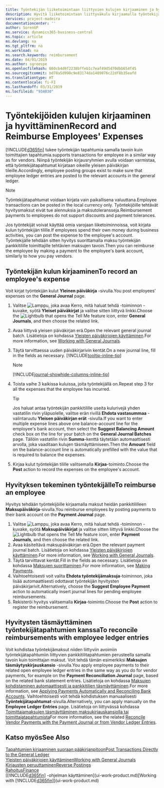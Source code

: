 ```yaml
---
title: Työntekijän liiketoimintaan liittyvien kulujen kirjaaminen ja hyvittäminen | Microsoft Docs
description: Hyvitä liiketoimintaan liittyväkulu kirjaamalla työntekijän kulut ensin yleisessä päiväkirjassa työntekijän tilille ja sitten maksu työntekijän tilille.
services: project-madeira
documentationcenter: ''
author: SorenGP
ms.service: dynamics365-business-central
ms.topic: article
ms.devlang: na
ms.tgt_pltfrm: na
ms.workload: na
ms.search.keywords: reimbursement
ms.date: 04/01/2019
ms.author: sgroespe
ms.openlocfilehash: 660cb4d9f2238bffeb1c7eaf49d5d70dbb654f45
ms.sourcegitcommit: bd78a5d990c9e83174da1409076c22df8b35eafd
ms.translationtype: HT
ms.contentlocale: fi-FI
ms.lasthandoff: 03/31/2019
ms.locfileid: "934030"
---
```

# <a name="record-and-reimburse-employees-expenses"></a><span data-ttu-id="35be1-103">Työntekijöiden kulujen kirjaaminen ja hyvittäminen</span><span class="sxs-lookup"><span data-stu-id="35be1-103">Record and Reimburse Employees' Expenses</span></span>
[!INCLUDE[d365fin](includes/d365fin_md.md)] <span data-ttu-id="35be1-104">tukee työntekijän tapahtumia samalla tavoin kuin toimittajien tapahtumia.</span><span class="sxs-lookup"><span data-stu-id="35be1-104">supports transactions for employee in a similar way as for vendors.</span></span> <span data-ttu-id="35be1-105">Niinpä työntekijän kirjausryhmien avulla voidaan varmistaa, että työntekijätapahtumat kirjataan oikeille yleisen päiväkirjan tileille.</span><span class="sxs-lookup"><span data-stu-id="35be1-105">Accordingly, employee posting groups exist to make sure that employee ledger entries are posted to the relevant accounts in the general ledger.</span></span>

> [!NOTE]  
> <span data-ttu-id="35be1-106">Työntekijätapahtumat voidaan kirjata vain paikallisena valuuttana.</span><span class="sxs-lookup"><span data-stu-id="35be1-106">Employee transactions can be posted in the local currency only.</span></span> <span data-ttu-id="35be1-107">Työntekijöille tehtävät hyvitysmaksut eivät tue alennuksia ja maksutoleransseja.</span><span class="sxs-lookup"><span data-stu-id="35be1-107">Reimbursement payments to employees do not support discounts and payment tolerances.</span></span>

<span data-ttu-id="35be1-108">Jos työntekijät voivat käyttää omia varojaan liiketoiminnoissa, voit kirjata kulun työntekijän tilille.</span><span class="sxs-lookup"><span data-stu-id="35be1-108">If employees spend their own money during business activities, you can post the expense to the employee's account.</span></span> <span data-ttu-id="35be1-109">Työntekijälle tehdään sitten hyvitys suorittamalla maksu työntekijän pankkitilille toimittajille tehtävien maksujen tavoin.</span><span class="sxs-lookup"><span data-stu-id="35be1-109">Then you can reimburse the employee by making a payment to the employee's bank account, similarly to how you pay vendors.</span></span>

## <a name="to-record-an-employees-expense"></a><span data-ttu-id="35be1-110">Työntekijän kulun kirjaaminen</span><span class="sxs-lookup"><span data-stu-id="35be1-110">To record an employee's expense</span></span>
<span data-ttu-id="35be1-111">Voit kirjat työntekijän kulut **Yleinen päiväkirja** -sivulla.</span><span class="sxs-lookup"><span data-stu-id="35be1-111">You post employees' expenses on the **General Journal** page.</span></span>
1. <span data-ttu-id="35be1-112">Valitse ![Lamppu, joka avaa Kerro, mitä haluat tehdä -toiminnon](media/ui-search/search_small.png "Kerro, mitä haluat tehdä") -kuvake, syötä **Yleiset päiväkirjat** ja valitse sitten liittyvä linkki.</span><span class="sxs-lookup"><span data-stu-id="35be1-112">Choose the ![Lightbulb that opens the Tell Me feature](media/ui-search/search_small.png "Tell me what you want to do") icon, enter **General Journals**, and then choose the related link.</span></span>
2. <span data-ttu-id="35be1-113">Avaa liittyvä yleisen päiväkirjan erä.</span><span class="sxs-lookup"><span data-stu-id="35be1-113">Open the relevant general journal batch.</span></span> <span data-ttu-id="35be1-114">Lisätietoja on kohdassa [Yleisten päiväkirjojen käyttäminen](ui-work-general-journals.md).</span><span class="sxs-lookup"><span data-stu-id="35be1-114">For more information, see [Working with General Journals](ui-work-general-journals.md).</span></span>
3. <span data-ttu-id="35be1-115">Täytä tarvittaessa uuden päiväkirjarivin kentät.</span><span class="sxs-lookup"><span data-stu-id="35be1-115">On a new journal line, fill in the fields as necessary.</span></span> [!INCLUDE[tooltip-inline-tip](includes/tooltip-inline-tip_md.md)]    

    > [!NOTE]
    > [!INCLUDE[journal-showhide-columns-inline-tip](includes/journal-showhide-columns-inline-tip.md)]
4. <span data-ttu-id="35be1-116">Toista vaihe 3 kaikissa kuluissa, joita työntekijällä on.</span><span class="sxs-lookup"><span data-stu-id="35be1-116">Repeat step 3 for all the expenses that the employee has incurred.</span></span>

    > [!TIP]  
    > <span data-ttu-id="35be1-117">Jos haluat antaa työntekijän pankkitilille useita kulurivejä yhden vastatilin rivin yläpuolelle, valitse erän rivillä **Ehdota vastasummaa** -valintaruutu **Yleisen päiväkirjan erät** -sivulla.</span><span class="sxs-lookup"><span data-stu-id="35be1-117">If you want to enter multiple expense lines above one balance-account line for the employee's bank account, then select the **Suggest Balancing Amount** check box on the line for your batch on the **General Journal Batches** page.</span></span> <span data-ttu-id="35be1-118">Tällöin vastatilin rivin **Summa**-kenttä täytetään automaattisesti arvolla, joka vaaditaan kulujen täsmäyttämiseen.</span><span class="sxs-lookup"><span data-stu-id="35be1-118">Then the **Amount** field on the balance-account line is automatically prefilled with the value that is required to balance the expenses.</span></span>
5. <span data-ttu-id="35be1-119">Kirjaa kulut työntekijän tilille valitsemalla **Kirjaa**-toiminto.</span><span class="sxs-lookup"><span data-stu-id="35be1-119">Choose the **Post** action to record the expenses on the employee's account.</span></span>

## <a name="to-reimburse-an-employee"></a><span data-ttu-id="35be1-120">Hyvityksen tekeminen työntekijälle</span><span class="sxs-lookup"><span data-stu-id="35be1-120">To reimburse an employee</span></span>
<span data-ttu-id="35be1-121">Hyvitys tehdään työntekijöille kirjaamalla maksut heidän pankkitililleen **Maksupäiväkirja**-sivulla.</span><span class="sxs-lookup"><span data-stu-id="35be1-121">You reimburse employees by posting payments to their bank account on the **Payment Journal** page.</span></span>
1. <span data-ttu-id="35be1-122">Valitse ![Lamppu, joka avaa Kerro, mitä haluat tehdä -toiminnon](media/ui-search/search_small.png "Kerro, mitä haluat tehdä") -kuvake, syötä **Maksupäiväkirjat** ja valitse sitten liittyvä linkki.</span><span class="sxs-lookup"><span data-stu-id="35be1-122">Choose the ![Lightbulb that opens the Tell Me feature](media/ui-search/search_small.png "Tell me what you want to do") icon, enter **Payment Journals**, and then choose the related link.</span></span>
2. <span data-ttu-id="35be1-123">Avaa käsiteltävä maksupäiväkirjan erä.</span><span class="sxs-lookup"><span data-stu-id="35be1-123">Open the relevant payment journal batch.</span></span> <span data-ttu-id="35be1-124">Lisätietoja on kohdassa [Yleisten päiväkirjojen käyttäminen](ui-work-general-journals.md).</span><span class="sxs-lookup"><span data-stu-id="35be1-124">For more information, see [Working with General Journals](ui-work-general-journals.md).</span></span>
3. <span data-ttu-id="35be1-125">Täytä tarvittavat kentät.</span><span class="sxs-lookup"><span data-stu-id="35be1-125">Fill in the fields as necessary.</span></span> <span data-ttu-id="35be1-126">Lisätietoja on kohdassa [Maksujen suorittaminen](payables-make-payments.md).</span><span class="sxs-lookup"><span data-stu-id="35be1-126">For more information, see [Making Payments](payables-make-payments.md).</span></span>
4. <span data-ttu-id="35be1-127">Vaihtoehtoisesti voit valita **Ehdota työntekijämaksuja**-toiminnon, joka lisää automaattisesti odottavat työntekijän hyvitysten päiväkirjarivit.</span><span class="sxs-lookup"><span data-stu-id="35be1-127">Alternatively, choose the **Suggest Employee Payment** action to automatically insert journal lines for pending employee reimbursements.</span></span>
5. <span data-ttu-id="35be1-128">Rekisteröi hyvitys valitsemalla **Kirjaa**-toiminto.</span><span class="sxs-lookup"><span data-stu-id="35be1-128">Choose the **Post** action to register the reimbursement.</span></span>  

## <a name="to-reconcile-reimbursements-with-employee-ledger-entries"></a><span data-ttu-id="35be1-129">Hyvitysten täsmäyttäminen työntekijätapahtumien kanssa</span><span class="sxs-lookup"><span data-stu-id="35be1-129">To reconcile reimbursements with employee ledger entries</span></span>
<span data-ttu-id="35be1-130">Voit kohdistaa työntekijämaksut niiden liittyviin avoimiin työntekijätapahtumiin liittyvien pankkitilitapahtumien perusteella samalla tavoin kuin toimittajan maksut. Voit tehdä tämän esimerkiksi **Maksujen täsmäytyskirjauskansio** -sivulla.</span><span class="sxs-lookup"><span data-stu-id="35be1-130">You apply employee payments to their related open employee ledger entries in the same way as you do for vendor payments, for example on the **Payment Reconciliation Journal** page, based on the related bank statement entries.</span></span> <span data-ttu-id="35be1-131">Lisätietoja on kohdassa [Maksujen kohdistaminen automaattisesti ja pankkitilien täsmäyttäminen](receivables-apply-payments-auto-reconcile-bank-accounts.md).</span><span class="sxs-lookup"><span data-stu-id="35be1-131">For more information, see [Applying Payments Automatically and Reconciling Bank Accounts](receivables-apply-payments-auto-reconcile-bank-accounts.md).</span></span> <span data-ttu-id="35be1-132">Vaihtoehtoisesti voit tehdä kohdistuksen manuaalisesti **Työntekijätapahtumat**-sivulla.</span><span class="sxs-lookup"><span data-stu-id="35be1-132">Alternatively, you can apply manually on the **Employee Ledger Entries** page.</span></span> <span data-ttu-id="35be1-133">Lisätietoja on liittyvässä kohdassa [Toimittajamaksujen täsmäyttäminen maksukirjauskansiolla tai toimittajatapahtumista](payables-how-apply-purchase-transactions-manually.md)</span><span class="sxs-lookup"><span data-stu-id="35be1-133">For more information, see the related [Reconcile Vendor Payments with the Payment Journal or from Vendor Ledger Entries](payables-how-apply-purchase-transactions-manually.md).</span></span>  

## <a name="see-also"></a><span data-ttu-id="35be1-134">Katso myös</span><span class="sxs-lookup"><span data-stu-id="35be1-134">See Also</span></span>
[<span data-ttu-id="35be1-135">Tapahtumien kirjaaminen suoraan pääkirjanpitoon</span><span class="sxs-lookup"><span data-stu-id="35be1-135">Post Transactions Directly to the General Ledger</span></span>](finance-how-post-transactions-directly.md)  
[<span data-ttu-id="35be1-136">Yleisten päiväkirjojen käyttäminen</span><span class="sxs-lookup"><span data-stu-id="35be1-136">Working with General Journals</span></span>](ui-work-general-journals.md)  
[<span data-ttu-id="35be1-137">Kirjausten peruuttaminen</span><span class="sxs-lookup"><span data-stu-id="35be1-137">Reverse Postings</span></span>](finance-how-reverse-journal-posting.md)  
[<span data-ttu-id="35be1-138">Rahoitus</span><span class="sxs-lookup"><span data-stu-id="35be1-138">Finance</span></span>](finance.md)  
<span data-ttu-id="35be1-139">[[!INCLUDE[d365fin](includes/d365fin_md.md)] -ohjelman käyttäminen](ui-work-product.md)</span><span class="sxs-lookup"><span data-stu-id="35be1-139">[Working with [!INCLUDE[d365fin](includes/d365fin_md.md)]](ui-work-product.md)</span></span>  

